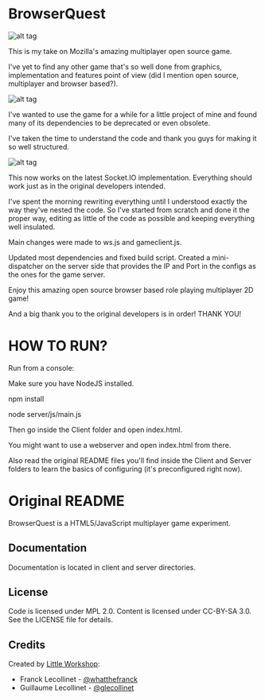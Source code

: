 BrowserQuest
============

![alt tag](https://raw.github.com/nenuadrian/BrowserQuest/master/screens/1.png)


This is my take on Mozilla's amazing multiplayer open source game.

I've yet to find any other game that's so well done from graphics, implementation and features point of view (did I mention open source, multiplayer and browser based?).

![alt tag](https://raw.github.com/nenuadrian/BrowserQuest/master/screens/2.png)

I've wanted to use the game for a while for a little project of mine and found many of its dependencies to be deprecated or even obsolete.

I've taken the time to understand the code and thank you guys for making it so well structured.

![alt tag](https://raw.github.com/nenuadrian/BrowserQuest/master/screens/3.png)

This now works on the latest Socket.IO implementation. Everything should work just as in the original developers intended.

I've spent the morning rewriting everything until I understood exactly the way they've nested the code. So I've started from scratch and done it the proper way, editing as little of the code as possible and keeping everything well insulated.

Main changes were made to ws.js and gameclient.js.

Updated most dependencies and fixed build script. Created a mini-dispatcher on the server side that provides the IP and Port in the configs as the ones for the game server.

Enjoy this amazing open source browser based role playing multiplayer 2D game!

And a big thank you to the original developers is in order! THANK YOU!

HOW TO RUN?
============
Run from a console:

Make sure you have NodeJS installed.

npm install

node server/js/main.js

Then go inside the Client folder and open index.html.

You might want to use a webserver and open index.html from there.

Also read the original README files you'll find inside the Client and Server folders to learn the basics of configuring (it's preconfigured right now).


Original README
============
BrowserQuest is a HTML5/JavaScript multiplayer game experiment.


Documentation
-------------

Documentation is located in client and server directories.


License
-------

Code is licensed under MPL 2.0. Content is licensed under CC-BY-SA 3.0.
See the LICENSE file for details.


Credits
-------
Created by [Little Workshop](http://www.littleworkshop.fr):

* Franck Lecollinet - [@whatthefranck](http://twitter.com/whatthefranck)
* Guillaume Lecollinet - [@glecollinet](http://twitter.com/glecollinet)